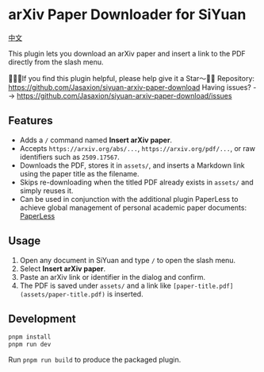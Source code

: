 # arXiv Paper Downloader for SiYuan

[中文](https://github.com/Jasaxion/siyuan-arxiv-paper-download/blob/main/README_zh_CN.md)

This plugin lets you download an arXiv paper and insert a link to the PDF directly from the slash menu.

👋🙋‍♂️If you find this plugin helpful, please help give it a Star～🩷🌟
Repository: https://github.com/Jasaxion/siyuan-arxiv-paper-download
Having issues? --> https://github.com/Jasaxion/siyuan-arxiv-paper-download/issues

## Features

- Adds a `/` command named **Insert arXiv paper**.
- Accepts `https://arxiv.org/abs/...`, `https://arxiv.org/pdf/...`, or raw identifiers such as `2509.17567`.
- Downloads the PDF, stores it in `assets/`, and inserts a Markdown link using the paper title as the filename.
- Skips re-downloading when the titled PDF already exists in `assets/` and simply reuses it.
- Can be used in conjunction with the additional plugin PaperLess to achieve global management of personal academic paper documents: [PaperLess](https://github.com/Jasaxion/siyuan-paperless)

## Usage

1. Open any document in SiYuan and type `/` to open the slash menu.
2. Select **Insert arXiv paper**.
3. Paste an arXiv link or identifier in the dialog and confirm.
4. The PDF is saved under `assets/` and a link like `[paper-title.pdf](assets/paper-title.pdf)` is inserted.

## Development

```bash
pnpm install
pnpm run dev
```

Run `pnpm run build` to produce the packaged plugin.
